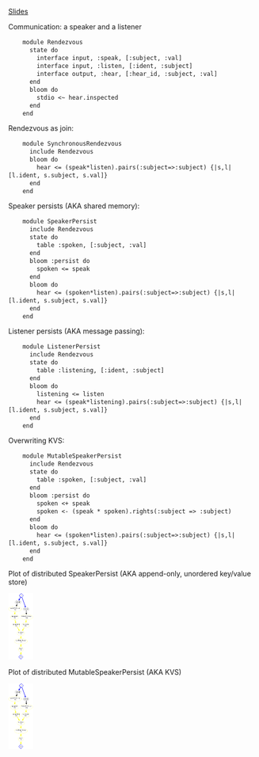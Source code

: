 [Slides](slides.pptx)

Communication: a speaker and a listener

        module Rendezvous
          state do
            interface input, :speak, [:subject, :val]
            interface input, :listen, [:ident, :subject]
            interface output, :hear, [:hear_id, :subject, :val]
          end
          bloom do
            stdio <~ hear.inspected
          end
        end

Rendezvous as join:

        module SynchronousRendezvous
          include Rendezvous
          bloom do
            hear <= (speak*listen).pairs(:subject=>:subject) {|s,l| [l.ident, s.subject, s.val]}
          end
        end

Speaker persists (AKA shared memory):

        module SpeakerPersist
          include Rendezvous
          state do
            table :spoken, [:subject, :val]
          end
          bloom :persist do
            spoken <= speak
          end
          bloom do
            hear <= (spoken*listen).pairs(:subject=>:subject) {|s,l| [l.ident, s.subject, s.val]}
          end
        end

Listener persists (AKA message passing):

        module ListenerPersist
          include Rendezvous
          state do
            table :listening, [:ident, :subject]
          end
          bloom do
            listening <= listen
            hear <= (speak*listening).pairs(:subject=>:subject) {|s,l| [l.ident, s.subject, s.val]}
          end
        end


Overwriting KVS:

        module MutableSpeakerPersist
          include Rendezvous
          state do
            table :spoken, [:subject, :val]
          end
          bloom :persist do
            spoken <+ speak
            spoken <- (speak * spoken).rights(:subject => :subject)
          end
          bloom do
            hear <= (spoken*listen).pairs(:subject=>:subject) {|s,l| [l.ident, s.subject, s.val]}
          end
        end

Plot of distributed SpeakerPersist (AKA append-only, unordered key/value store)


<img src=kvs.png width=10%>

Plot of distributed MutableSpeakerPersist (AKA KVS)


<img src=kvs.png width=10%>

